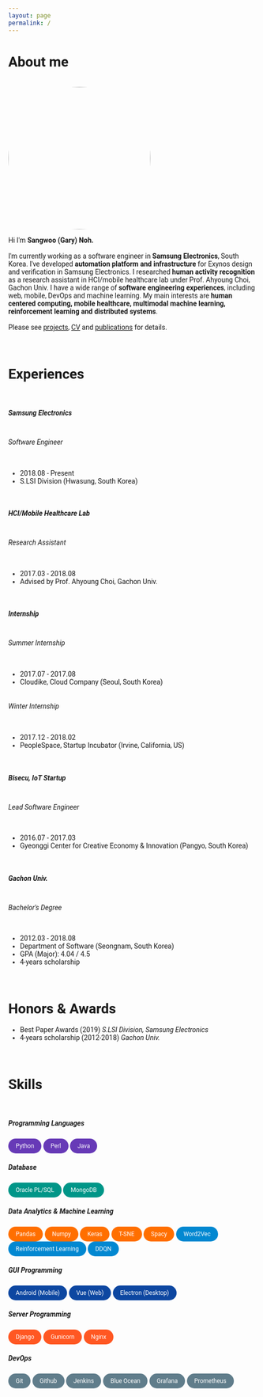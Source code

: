 ```yaml
---
layout: page
permalink: /
---
```


<h1>About me</h1>

<br>

<img src="https://avatars2.githubusercontent.com/u/16892436?s=460&u=30c2e125ca2aa6c4183bed0dfbd73380a05ca291&v=4" alt="me" style="border-radius: 50%; width: 30vw;">
<br>

<p>
Hi I'm <b>Sangwoo (Gary) Noh.</b>
<br><br>
I'm currently working as a software engineer in <b>Samsung Electronics</b>, South Korea. I've developed <b>automation platform and infrastructure</b> for Exynos design and verification in Samsung Electronics. I researched <b>human activity recognition</b> as a research assistant in HCI/mobile healthcare lab under Prof. Ahyoung Choi, Gachon Univ. I have a wide range of <b>software engineering experiences</b>, including web, mobile, DevOps and machine learning. My main interests are <b>human centered computing, mobile healthcare, multimodal machine learning, reinforcement learning and distributed systems</b>.<br/><br/>Please see <a href="https://garygitgit.github.io/projects">projects</a>, <a href="https://garygitgit.github.io/cv">CV</a> and <a href="https://garygitgit.github.io/publications">publications</a> for details.
</p>


<br>

<h1>Experiences</h1>
<br/>

<h5><b>Samsung Electronics</b></h5>
<h6 style="display:inline-block">Software Engineer</h6>
<ul>
    <li>2018.08 - Present</li>
    <li>S.LSI Division (Hwasung, South Korea)</li>
</ul>
<br/>

<h5><b>HCI/Mobile Healthcare Lab</b></h5>
<h6 style="display:inline-block">Research Assistant</h6>
<ul>
    <li>2017.03 - 2018.08</li>
    <li>Advised by Prof. Ahyoung Choi, Gachon Univ.</li>
</ul>
<br/>

<h5><b>Internship</b></h5>
<h6 style="display:inline-block">Summer Internship</h6>
<ul>
    <li>2017.07 - 2017.08</li>
    <li>Cloudike, Cloud Company (Seoul, South Korea)</li>
</ul>
<h6 style="display:inline-block">Winter Internship</h6>
<ul>
    <li>2017.12 - 2018.02</li>
    <li>PeopleSpace, Startup Incubator (Irvine, California, US)</li>
</ul>

<br/>

<h5><b>Bisecu, IoT Startup</b></h5>
<h6 style="display:inline-block">Lead Software Engineer</h6>
<ul>
    <li>2016.07 - 2017.03</li>
    <li>Gyeonggi Center for Creative Economy & Innovation (Pangyo, South Korea)</li>
</ul>
<br/>

<h5><b>Gachon Univ.</b></h5>
<h6 style="display:inline-block">Bachelor's Degree</h6>
<ul>
    <li>2012.03 - 2018.08</li>
    <li>Department of Software (Seongnam, South Korea)</li>
    <li>GPA (Major): 4.04 / 4.5</li>
    <li>4-years scholarship</li>
</ul>
<br/>

<h1>Honors & Awards</h1>
<ul>
    <li>Best Paper Awards (2019) <i>S.LSI Division, Samsung Electronics</i></li>
    <li>4-years scholarship (2012-2018) <i>Gachon Univ.</i></li>
</ul>
<br/>

<h1>Skills</h1>
<br>

<h5>Programming Languages</h5>
<div class="chip lang">Python</div>
<div class="chip lang">Perl</div>
<div class="chip lang">Java</div>
<br>

<h5>Database</h5>
<div class="chip db">Oracle PL/SQL</div>
<div class="chip db">MongoDB</div>
<br>

<h5>Data Analytics & Machine Learning</h5>
<div class="chip tools">Pandas</div>
<div class="chip tools">Numpy</div>
<div class="chip tools">Keras</div>
<div class="chip tools">T-SNE</div>
<div class="chip tools">Spacy</div>
<div class="chip theory">Word2Vec</div>
<div class="chip theory">Reinforcement Learning</div>
<div class="chip theory">DDQN</div>

<br>

<h5>GUI Programming</h5>
<div class="chip frontend">Android (Mobile)</div>
<div class="chip frontend">Vue (Web)</div>
<div class="chip frontend">Electron (Desktop)</div>
<br>

<h5>Server Programming</h5>
<div class="chip backend">Django</div>
<div class="chip backend">Gunicorn</div>
<div class="chip backend">Nginx</div>
<br>

<h5>DevOps</h5>
<div class="chip devops">Git</div>
<div class="chip devops">Github</div>
<div class="chip devops">Jenkins</div>
<div class="chip devops">Blue Ocean</div>
<div class="chip devops">Grafana</div>
<div class="chip devops">Prometheus</div>
<br>

<style>
body{
  font-family: 'Roboto', sans-serif;
}
.chip{
    display: inline-block;
    padding: 0 15px;
    height: 30px;
    font-family: 'Roboto', sans-serif;
    font-size: 12px;
    line-height: 30px;
    border-radius: 25px;
    background-color: #f1f1f1;
}
.lang{
    background-color: #673AB7;
    color: #FFFFFF;
}
.db{
    background-color: #009688;
    color: #FFFFFF;
}
.frontend{
    background-color: #0D47A1;
    color: #FFFFFF;
}
.backend{
    background-color: #FF5722;
    color: #FFFFFF;
}
.devops{
    background-color: #607D8B;
    color: #FFFFFF;
}
.tools{
    background-color: #FF6F00;
    color: #FFFFFF;
}
.theory{
    background-color: #0288D1;
    color: #FFFFFF;
}
.hori-timeline .events {
    border-top: 3px solid #e9ecef;
    font-family: SFMono-Regular,Menlo,Monaco,Consolas,"Liberation Mono","Courier New",monospace;
    
}
.hori-timeline .events .event-list {
    display: block;
    position: relative;
    text-align: center;
    padding-top: 70px;
    margin-right: 0;
}
.hori-timeline .events .event-list:before {
    content: "";
    position: absolute;
    height: 36px;
    border-right: 2px dashed #dee2e6;
    top: 0;
}
.hori-timeline .events .event-list .event-date {
    position: absolute;
    top: 38px;
    left: 0;
    right: 0;
    width: 75px;
    margin: 0 auto;
    border-radius: 4px;
    padding: 2px 4px;
}
@media (min-width: 1140px) {
    .hori-timeline .events .event-list {
        display: inline-block;
        width: 24%;
        padding-top: 45px;
    }
    .hori-timeline .events .event-list .event-date {
        top: -12px;
    }
}
.soft-primary {
    background-color: rgb(64,144,203)!important;
    color: #FFFFFF;
}
.soft-success {
    background-color: rgb(71,189,154)!important;
    color: #FFFFFF;
}
.soft-danger {
    background-color: rgb(231,76,94)!important;
}
.soft-warning {
    background-color: rgb(249,213,112)!important;
}
.card {
    border: none;
    margin-bottom: 24px;
    -webkit-box-shadow: 0 0 13px 0 rgba(236,236,241,.44);
    box-shadow: 0 0 13px 0 rgba(236,236,241,.44);
}
.image-caption{
  text-align: center;
}

</style>


